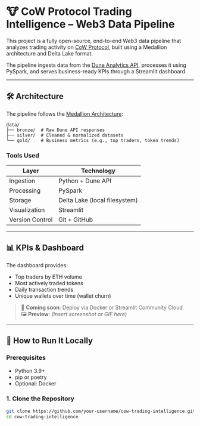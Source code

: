 # 🐮 CoW Protocol Trading Intelligence – Web3 Data Pipeline

This project is a fully open-source, end-to-end Web3 data pipeline that analyzes trading activity on [CoW Protocol](https://cow.fi/), built using a Medallion architecture and Delta Lake format.

The pipeline ingests data from the [Dune Analytics API](https://dune.com/docs/api/), processes it using PySpark, and serves business-ready KPIs through a Streamlit dashboard.

---

## 🛠️ Architecture

The pipeline follows the [Medallion Architecture](https://www.databricks.com/glossary/medallion-architecture):

```plaintext
data/
├── bronze/  # Raw Dune API responses
├── silver/  # Cleaned & normalized datasets
└── gold/    # Business metrics (e.g., top traders, token trends)
```


### Tools Used

| Layer            | Technology          |
|------------------|---------------------|
| Ingestion        | Python + Dune API   |
| Processing       | PySpark             |
| Storage          | Delta Lake (local filesystem) |
| Visualization    | Streamlit           |
| Version Control  | Git + GitHub        |

---

## 📊 KPIs & Dashboard

The dashboard provides:

- Top traders by ETH volume
- Most actively traded tokens
- Daily transaction trends
- Unique wallets over time (wallet churn)

> 🔗 **Coming soon**: Deploy via Docker or Streamlit Community Cloud  
> 🖼 **Preview**: *(Insert screenshot or GIF here)*

---

## 🚀 How to Run It Locally

### Prerequisites

- Python 3.9+
- pip or poetry
- Optional: Docker

### 1. Clone the Repository

```bash
git clone https://github.com/your-username/cow-trading-intelligence.git
cd cow-trading-intelligence

